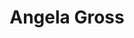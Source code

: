 ---
layout: staff
categories: staff
title: Angela Gross
position: Assistant to Keith Yamamoto
email_prefix: angela.gross
email_suffix: ucsf, edu
phone: 415–514-4137
fax: 
address: 600 16th Street</br>Genentech Hall, Room N-412A</br>San Francisco, CA 94158-2140</br>
---